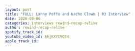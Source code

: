 ```yaml
---
layout: post
title: "FULL: Lanny Poffo and Nacho Clown | R3 Interview"
date: 2020-08-06
categories: interviews rewind-recap-relive
author: rewind-recap-relive
spotify_track_id: 
youtube_video_id: kkjKXYCVQ84
apple_track_id: 
---
```


